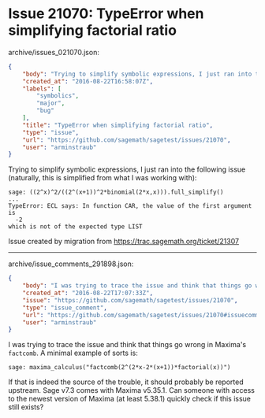 # Issue 21070: TypeError when simplifying factorial ratio

archive/issues_021070.json:
```json
{
    "body": "Trying to simplify symbolic expressions, I just ran into the following issue (naturally, this is simplified from what I was working with):\n\n```\nsage: ((2^x)^2/((2^(x+1))^2*binomial(2*x,x))).full_simplify()\n...\nTypeError: ECL says: In function CAR, the value of the first argument is\n  -2\nwhich is not of the expected type LIST\n```\n\n\nIssue created by migration from https://trac.sagemath.org/ticket/21307\n\n",
    "created_at": "2016-08-22T16:58:07Z",
    "labels": [
        "symbolics",
        "major",
        "bug"
    ],
    "title": "TypeError when simplifying factorial ratio",
    "type": "issue",
    "url": "https://github.com/sagemath/sagetest/issues/21070",
    "user": "arminstraub"
}
```
Trying to simplify symbolic expressions, I just ran into the following issue (naturally, this is simplified from what I was working with):

```
sage: ((2^x)^2/((2^(x+1))^2*binomial(2*x,x))).full_simplify()
...
TypeError: ECL says: In function CAR, the value of the first argument is
  -2
which is not of the expected type LIST
```


Issue created by migration from https://trac.sagemath.org/ticket/21307





---

archive/issue_comments_291898.json:
```json
{
    "body": "I was trying to trace the issue and think that things go wrong in Maxima's `factcomb`.  A minimal example of sorts is:\n\n```\nsage: maxima_calculus(\"factcomb(2^(2*x-2*(x+1))*factorial(x))\")\n```\n\nIf that is indeed the source of the trouble, it should probably be reported upstream.  Sage v7.3 comes with Maxima v5.35.1.  Can someone with access to the newest version of Maxima (at least 5.38.1) quickly check if this issue still exists?",
    "created_at": "2016-08-22T17:07:33Z",
    "issue": "https://github.com/sagemath/sagetest/issues/21070",
    "type": "issue_comment",
    "url": "https://github.com/sagemath/sagetest/issues/21070#issuecomment-291898",
    "user": "arminstraub"
}
```

I was trying to trace the issue and think that things go wrong in Maxima's `factcomb`.  A minimal example of sorts is:

```
sage: maxima_calculus("factcomb(2^(2*x-2*(x+1))*factorial(x))")
```

If that is indeed the source of the trouble, it should probably be reported upstream.  Sage v7.3 comes with Maxima v5.35.1.  Can someone with access to the newest version of Maxima (at least 5.38.1) quickly check if this issue still exists?
